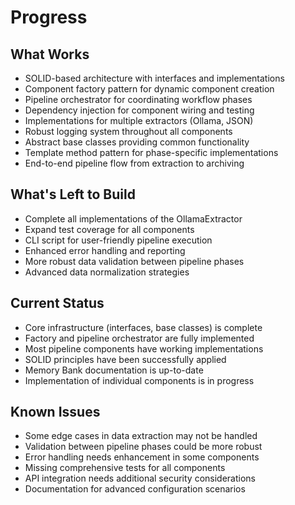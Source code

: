# Progress

## What Works
- SOLID-based architecture with interfaces and implementations
- Component factory pattern for dynamic component creation
- Pipeline orchestrator for coordinating workflow phases
- Dependency injection for component wiring and testing
- Implementations for multiple extractors (Ollama, JSON)
- Robust logging system throughout all components
- Abstract base classes providing common functionality
- Template method pattern for phase-specific implementations
- End-to-end pipeline flow from extraction to archiving

## What's Left to Build
- Complete all implementations of the OllamaExtractor
- Expand test coverage for all components
- CLI script for user-friendly pipeline execution
- Enhanced error handling and reporting
- More robust data validation between pipeline phases
- Advanced data normalization strategies

## Current Status
- Core infrastructure (interfaces, base classes) is complete
- Factory and pipeline orchestrator are fully implemented
- Most pipeline components have working implementations
- SOLID principles have been successfully applied
- Memory Bank documentation is up-to-date
- Implementation of individual components is in progress

## Known Issues
- Some edge cases in data extraction may not be handled
- Validation between pipeline phases could be more robust
- Error handling needs enhancement in some components
- Missing comprehensive tests for all components
- API integration needs additional security considerations
- Documentation for advanced configuration scenarios